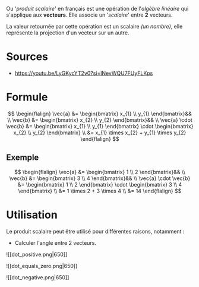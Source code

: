 Ou '*produit scalaire*' en français est une opération de l'*algèbre linéaire* qui s'applique aux **vecteurs**.
Elle associe un '*scalaire*' entre **2** vecteurs.

La valeur retournée par cette opération est un scalaire *(un nombre)*, elle représente la projection d'un vecteur sur un autre.



# Sources

- https://youtu.be/LyGKycYT2v0?si=lNevWQU7FUyFLKps

# Formule

$$ 
\begin{flalign}
\vec{a} &= \begin{bmatrix}
x_{1} \\
y_{1}
\end{bmatrix}&& \\
\vec{b} &= \begin{bmatrix}
x_{2} \\
y_{2}
\end{bmatrix}&& \\
\vec{a} \cdot \vec{b} &= \begin{bmatrix}
x_{1} \\
y_{1}
\end{bmatrix}
\cdot \begin{bmatrix}
x_{2} \\
y_{2}
\end{bmatrix} \\
&= x_{1} \times x_{2} + y_{1} \times y_{2}
\end{flalign}
$$

## Exemple

$$
\begin{flalign}
\vec{a} &= \begin{bmatrix}
1 \\
2
\end{bmatrix}&& \\
\vec{b} &= \begin{bmatrix}
3 \\
4
\end{bmatrix}&& \\
\vec{a} \cdot \vec{b} &= \begin{bmatrix}
1 \\
2
\end{bmatrix}
\cdot \begin{bmatrix}
3 \\
4
\end{bmatrix} \\
&= 1 \times 2 + 3 \times 4 \\
&= 14
\end{flalign}
$$

# Utilisation

Le produit scalaire peut être utilisé pour différentes raisons, notamment :
- Calculer l'angle entre 2 vecteurs.

![[dot_positive.png|650]]

![[dot_equals_zero.png|650]]

![[dot_negative.png|650]]

